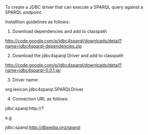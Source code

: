 To create a JDBC driver that can execute a SPARQL query against a SPARQL endpoint.

Installtion guidelines as follows:

1. Download dependencies and add to classpath

http://code.google.com/p/jdbc4sparql/downloads/detail?name=jdbc4sparql-dependencies.zip

2. Download the jdbc4sparql Driver and add to classpath

http://code.google.com/p/jdbc4sparql/downloads/detail?name=jdbc4sparql-0.0.1.jar

3. Driver name:

org.lexicon.jdbc4sparql.SPARQLDriver

4. Connection URL as follows:

jdbc:sparql:http://<URL of SPARQL endpoint>?<SPARQL Protocol Parameters>

e.g

jdbc:sparql:http://dbpedia.org/sparql